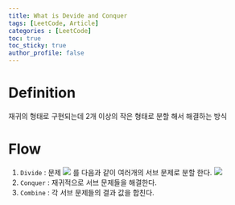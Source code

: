 ```yaml
---
title: What is Devide and Conquer
tags: [LeetCode, Article]
categories : [LeetCode]
toc: true
toc_sticky: true
author_profile: false
---
```


# Definition

재귀의 형태로 구현되는데 2개 이상의 작은 형태로 분할 해서 해결하는 방식

# Flow

1. `Divide` : 문제 <img src="https://render.githubusercontent.com/render/math?math=S"> 를 다음과 같이 여러개의 서브 문제로 분할 한다. <img src="https://render.githubusercontent.com/render/math?math=\{S_1,S_2,...S_n\}, n \geq 2">
2. `Conquer` : 재귀적으로 서브 문제들을 해결한다.
3. `Combine` : 각 서브 문제들의 결과 값을 합친다.



